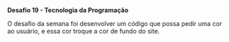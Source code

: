 **Desafio 19 - Tecnologia da Programação**

O desafio da semana foi desenvolver um código que possa pedir uma cor ao usuário, e essa cor troque a cor de fundo do site.
